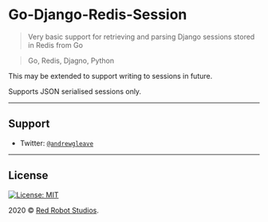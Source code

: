 # Go-Django-Redis-Session

> Very basic support for retrieving and parsing Django sessions stored in Redis from Go

> Go, Redis, Djagno, Python

This may be extended to support writing to sessions in future.

Supports JSON serialised sessions only.

---

## Support

- Twitter: <a href="https://twitter.com/andrewgleave" target="_blank">`@andrewgleave`</a>

---

## License

[![License: MIT](https://img.shields.io/badge/License-MIT-yellow.svg)](https://opensource.org/licenses/MIT)

2020 © <a href="https://www.redrobotstudios.com" target="_blank">Red Robot Studios</a>.

